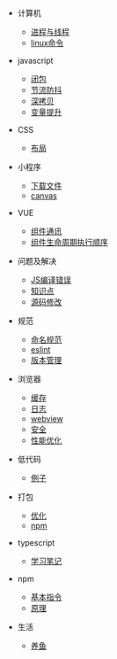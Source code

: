 * 计算机
  * [进程与线程](./basic/进程与线程.md)
  * [linux命令](./linux/commond.md)

* javascript
  * [闭包](./js/closure.md)
  * [节流防抖](./js/debounce-throttle.md)
  * [深拷贝](./js/deepClone.md)
  * [变量提升](./js/varUp.md)

* CSS
  * [布局](layout.md)

* 小程序
  * [下载文件](./mini-program/downLoad.md)
  * [canvas](./mini-program/canvas.md)

* VUE
  * [组件通讯](./vue/commumication.md)
  * [组件生命周期执行顺序](./vue/lifecycle.md)

* 问题及解决
  * [JS编译错误](./question/jsCompileError.md)
  * [知识点](./question/question.md)
  * [源码修改](./question/sourceModify.md)

* 规范
  * [命名规范](./rule/name.html)
  * [eslint](./rule/eslint.md)
  * [版本管理](./rule/version.md)

* 浏览器
  * [缓存](./browser/cache.md)
  * [日志](./browser/console.md)
  * [webview](./browser/webview.md)
  * [安全](./browser/safe.md)
  * [性能优化](./browser/webPerformanceOptimization.md)

* 低代码
  * [例子](./low-code/index.md)

* 打包
  * [优化](./webpack/optimize.md)
  * [npm](./webpack/npm.md)

* typescript
  * [学习笔记](./ts/note.md)
  
* npm
  * [基本指令](./npm/npm.md)
  * [原理](./npm/npm-install.md)

* 生活
  * [养鱼](./live/fish.md)
